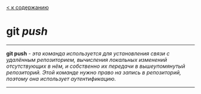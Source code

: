 [< к содержанию](./worк_in_git.md)

# git _push_

---
 **git push** - *эта команда используется для установления связи с удалённым репозиторием, вычисления локальных изменений отсутствующих в нём, и собственно их передачи в вышеупомянутый репозиторий. Этой команде нужно право на запись в репозиторий, поэтому она использует аутентификацию.*

---
